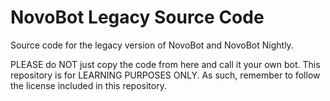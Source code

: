 # NovoBot Legacy Source Code
Source code for the legacy version of NovoBot and NovoBot Nightly.

PLEASE do NOT just copy the code from here and call it your own bot. This repository is for LEARNING PURPOSES ONLY. As such, remember to follow the license included in this repository.
